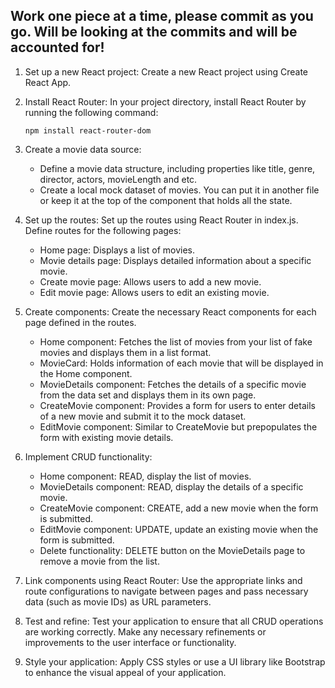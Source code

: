 ## Work one piece at a time, please commit as you go. Will be looking at the commits and will be accounted for!

1. Set up a new React project: Create a new React project using Create React App.

2. Install React Router: In your project directory, install React Router by running the following command:

   ```
   npm install react-router-dom
   ```

3. Create a movie data source:

   - Define a movie data structure, including properties like title, genre, director, actors, movieLength and etc.
   - Create a local mock dataset of movies. You can put it in another file or keep it at the top of the component that holds all the state.

4. Set up the routes: Set up the routes using React Router in index.js. Define routes for the following pages:

   - Home page: Displays a list of movies.
   - Movie details page: Displays detailed information about a specific movie.
   - Create movie page: Allows users to add a new movie.
   - Edit movie page: Allows users to edit an existing movie.

5. Create components: Create the necessary React components for each page defined in the routes.

   - Home component: Fetches the list of movies from your list of fake movies and displays them in a list format.
   - MovieCard: Holds information of each movie that will be displayed in the Home component.
   - MovieDetails component: Fetches the details of a specific movie from the data set and displays them in its own page.
   - CreateMovie component: Provides a form for users to enter details of a new movie and submit it to the mock dataset.
   - EditMovie component: Similar to CreateMovie but prepopulates the form with existing movie details.

6. Implement CRUD functionality:

   - Home component: READ, display the list of movies.
   - MovieDetails component: READ, display the details of a specific movie.
   - CreateMovie component: CREATE, add a new movie when the form is submitted.
   - EditMovie component: UPDATE, update an existing movie when the form is submitted.
   - Delete functionality: DELETE button on the MovieDetails page to remove a movie from the list.

7. Link components using React Router: Use the appropriate links and route configurations to navigate between pages and pass necessary data (such as movie IDs) as URL parameters.

8. Test and refine: Test your application to ensure that all CRUD operations are working correctly. Make any necessary refinements or improvements to the user interface or functionality.

9. Style your application: Apply CSS styles or use a UI library like Bootstrap to enhance the visual appeal of your application.
